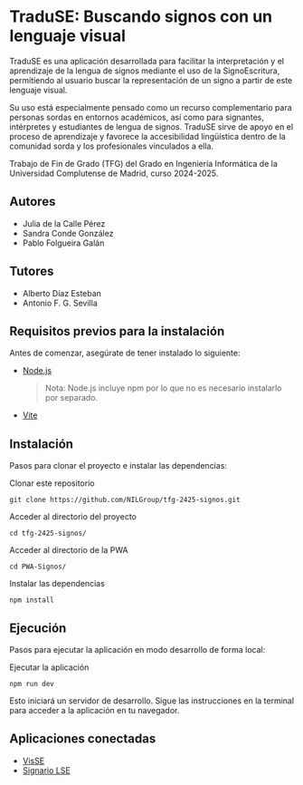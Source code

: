 # TraduSE: Buscando signos con un lenguaje visual

TraduSE es una aplicación desarrollada para facilitar la interpretación y el aprendizaje de la lengua de signos mediante el uso de la SignoEscritura, permitiendo al usuario buscar la representación de un signo a partir de este lenguaje visual.

Su uso está especialmente pensado como un recurso complementario para personas sordas en entornos académicos, así como para signantes, intérpretes y estudiantes de lengua de signos. TraduSE sirve de apoyo en el proceso de aprendizaje y favorece la accesibilidad lingüística dentro de la comunidad sorda y los profesionales vinculados a ella.

Trabajo de Fin de Grado (TFG) del Grado en Ingeniería Informática de la Universidad Complutense de Madrid, curso 2024-2025.

## Autores

- Julia de la Calle Pérez
- Sandra Conde González
- Pablo Folgueira Galán

## Tutores

- Alberto Díaz Esteban
- Antonio F. G. Sevilla

## Requisitos previos para la instalación
Antes de comenzar, asegúrate de tener instalado lo siguiente:

- [Node.js](https://nodejs.org/en)
  > Nota: Node.js incluye npm por lo que no es necesario instalarlo por separado.

- [Vite](https://vite.dev/)


## Instalación
Pasos para clonar el proyecto e instalar las dependencias:

Clonar este repositorio
```
git clone https://github.com/NILGroup/tfg-2425-signos.git
```
Acceder al directorio del proyecto
```
cd tfg-2425-signos/
```
Acceder al directorio de la PWA
```
cd PWA-Signos/
```
Instalar las dependencias
```
npm install
```

## Ejecución
Pasos para ejecutar la aplicación en modo desarrollo de forma local:

Ejecutar la aplicación
```
npm run dev
```
Esto iniciará un servidor de desarrollo. Sigue las instrucciones en la terminal para acceder a la aplicación en tu navegador.

## Aplicaciones conectadas
- [VisSE](https://www.ucm.es/visse)
- [Signario LSE](https://www.ucm.es/signariolse)

